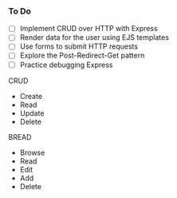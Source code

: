 ### To Do

- [ ] Implement CRUD over HTTP with Express
- [ ] Render data for the user using EJS templates
- [ ] Use forms to submit HTTP requests
- [ ] Explore the Post-Redirect-Get pattern
- [ ] Practice debugging Express

CRUD

- Create
- Read
- Update
- Delete

BREAD

- Browse
- Read
- Edit
- Add
- Delete
